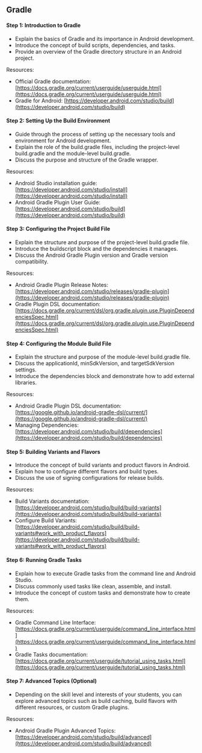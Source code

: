 ## Gradle

#### Step 1: Introduction to Gradle

-   Explain the basics of Gradle and its importance in Android development.
-   Introduce the concept of build scripts, dependencies, and tasks.
-   Provide an overview of the Gradle directory structure in an Android project.

Resources:

-   Official Gradle documentation: [https://docs.gradle.org/current/userguide/userguide.html](https://docs.gradle.org/current/userguide/userguide.html)
-   Gradle for Android: [https://developer.android.com/studio/build](https://developer.android.com/studio/build)

#### Step 2: Setting Up the Build Environment

-   Guide through the process of setting up the necessary tools and environment for Android development.
-   Explain the role of the build.gradle files, including the project-level build.gradle and the module-level build.gradle.
-   Discuss the purpose and structure of the Gradle wrapper.

Resources:

-   Android Studio installation guide: [https://developer.android.com/studio/install](https://developer.android.com/studio/install)
-   Android Gradle Plugin User Guide: [https://developer.android.com/studio/build](https://developer.android.com/studio/build)

#### Step 3: Configuring the Project Build File

-   Explain the structure and purpose of the project-level build.gradle file.
-   Introduce the buildscript block and the dependencies it manages.
-   Discuss the Android Gradle Plugin version and Gradle version compatibility.

Resources:

-   Android Gradle Plugin Release Notes: [https://developer.android.com/studio/releases/gradle-plugin](https://developer.android.com/studio/releases/gradle-plugin)
-   Gradle Plugin DSL documentation: [https://docs.gradle.org/current/dsl/org.gradle.plugin.use.PluginDependenciesSpec.html](https://docs.gradle.org/current/dsl/org.gradle.plugin.use.PluginDependenciesSpec.html)

#### Step 4: Configuring the Module Build File

-   Explain the structure and purpose of the module-level build.gradle file.
-   Discuss the applicationId, minSdkVersion, and targetSdkVersion settings.
-   Introduce the dependencies block and demonstrate how to add external libraries.

Resources:

-   Android Gradle Plugin DSL documentation: [https://google.github.io/android-gradle-dsl/current/](https://google.github.io/android-gradle-dsl/current/)
-   Managing Dependencies: [https://developer.android.com/studio/build/dependencies](https://developer.android.com/studio/build/dependencies)

#### Step 5: Building Variants and Flavors

-   Introduce the concept of build variants and product flavors in Android.
-   Explain how to configure different flavors and build types.
-   Discuss the use of signing configurations for release builds.

Resources:

-   Build Variants documentation: [https://developer.android.com/studio/build/build-variants](https://developer.android.com/studio/build/build-variants)
-   Configure Build Variants: [https://developer.android.com/studio/build/build-variants#work_with_product_flavors](https://developer.android.com/studio/build/build-variants#work_with_product_flavors)

#### Step 6: Running Gradle Tasks

-   Explain how to execute Gradle tasks from the command line and Android Studio.
-   Discuss commonly used tasks like clean, assemble, and install.
-   Introduce the concept of custom tasks and demonstrate how to create them.

Resources:

-   Gradle Command Line Interface: [https://docs.gradle.org/current/userguide/command_line_interface.html](https://docs.gradle.org/current/userguide/command_line_interface.html)
-   Gradle Tasks documentation: [https://docs.gradle.org/current/userguide/tutorial_using_tasks.html](https://docs.gradle.org/current/userguide/tutorial_using_tasks.html)

#### Step 7: Advanced Topics (Optional)

-   Depending on the skill level and interests of your students, you can explore advanced topics such as build caching, build flavors with different resources, or custom Gradle plugins.

Resources:

-   Android Gradle Plugin Advanced Topics: [https://developer.android.com/studio/build/advanced](https://developer.android.com/studio/build/advanced)
